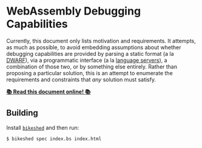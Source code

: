 # WebAssembly Debugging Capabilities

Currently, this document only lists motivation and requirements. It attempts, as
much as possible, to avoid embedding assumptions about whether debugging
capabilities are provided by parsing a static format (a la
[DWARF](http://dwarfstd.org/)), via a programmatic interface (a la [language
servers](https://github.com/Microsoft/language-server-protocol)), a combination
of those two, or by something else entirely. Rather than proposing a particular
solution, this is an attempt to enumerate the requirements and constraints that
*any* solution must satisfy.

[**📚 Read this document online! 📚**](http://fitzgen.github.io/wasm-debugging-capabilities)

## Building

Install [`bikeshed`](https://tabatkins.github.io/bikeshed/#installing) and then
run:

```
$ bikeshed spec index.bs index.html
```
